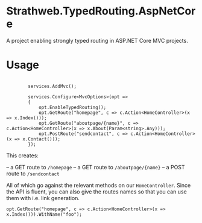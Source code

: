 # Strathweb.TypedRouting.AspNetCore

A project enabling strongly typed routing in ASP.NET Core MVC projects.

# Usage

```

        services.AddMvc();
 
        services.Configure<MvcOptions>(opt =>
        {
            opt.EnableTypedRouting();
            opt.GetRoute("homepage", c => c.Action<HomeController>(x => x.Index()));
            opt.GetRoute("aboutpage/{name}", c => c.Action<HomeController>(x => x.About(Param<string>.Any)));
            opt.PostRoute("sendcontact", c => c.Action<HomeController>(x => x.Contact()));
        });
```

This creates:

– a GET route to `/homepage`
– a GET route to `/aboutpage/{name}`
– a POST route to `/sendcontact`

All of which go against the relevant methods on our `HomeController`. Since the API is fluent, you can also give the routes names so that you can use them with i.e. link generation.

```
opt.GetRoute("homepage", c => c.Action<HomeController>(x => x.Index())).WithName("foo");
```
